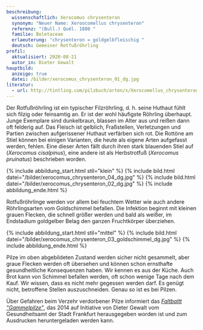 ```yaml
---
beschreibung:
  wissenschaftlich: Xerocomus chrysenteron
  synonym: "Neuer Name: Xeroocomellus chrysenteron"
  referenz: "(Bull.) Quél. 1888 "
  familie: Boletaceae
  erlaeuterung: "chrysenteron = goldgelbfleischig "
  deutsch: Gemeiner Rotfußröhrling
profil:
  aktualisiert: 2020-08-21
  autor_in: Dieter Gewalt
hauptbild:
  anzeige: true
  datei: /bilder/xerocomus_chrysenteron_01_dg.jpg
literatur:
  - url: http://tintling.com/pilzbuch/arten/x/Xerocomellus_chrysenteron.html
---
```

Der Rotfußröhrling ist ein typischer Filzröhrling, d. h. seine Huthaut fühlt sich filzig oder feinsamtig an. Er ist der wohl häufigste Röhrling überhaupt. Junge Exemplare sind  dunkelbraun, blassen im Alter aus und reißen dann oft felderig auf. Das Fleisch ist gelblich, Fraßstellen, Verletzungen und Partien zwischen aufgerissener Huthaut verfärben sich rot. Die Rottöne am Stiel können bei einigen Varianten, die heute als eigene Arten aufgefasst werden, fehlen. Eine dieser Arten fällt durch ihren stark blauenden Stiel auf (*Xerocomus cisalpinus*), eine andere ist als Herbstrotfuß (*Xerocomus pruinatus*) beschrieben worden.

{% include abbildung_start.html stil="klein" %}
{% include bild.html datei="/bilder/xerocomus_chrysenteron_04_dg.jpg" %}
{% include bild.html datei="/bilder/xerocomus_chrysenteron_02_dg.jpg" %}
{% include abbildung_ende.html %}

Rotfußröhrlinge werden vor allem bei feuchtem Wetter wie auch andere Röhrlingsarten vom Goldschimmel befallen. Die Infektion beginnt mit kleinen grauen Flecken, die schnell größer werden und bald als weißer, im Endstadium goldgelber Belag den ganzen Fruchtkörper überziehen.

{% include abbildung_start.html stil="mittel" %}
{% include bild.html datei="/bilder/xerocomus_chrysenteron_03_goldschimmel_dg.jpg" %}
{% include abbildung_ende.html %}

Pilze im oben abgebildeten Zustand werden sicher nicht gesammelt, aber graue Flecken werden oft übersehen und können schon ernsthafte gesundheitliche Konsequenzen haben. Wir kennen es aus der Küche. Auch Brot kann von Schimmel befallen werden, oft schon wenige Tage nach dem Kauf. Wir wissen, dass es nicht mehr gegessen werden darf. Es genügt nicht, betroffene Stellen auszuschneiden. Genau so ist es bei Pilzen.

Über Gefahren beim Verzehr verdorbener Pilze informiert das *[Faltbaltt "Gammelpilze"](http://www.fundkorb.de/downloads/Fundkorb.de-Gammelpilze.pdf)*, das 2014 auf Initiative von Dieter Gewalt vom Gesundheitsamt der Stadt Frankfurt herausgegeben worden ist und zum Ausdrucken heruntergeladen werden kann.